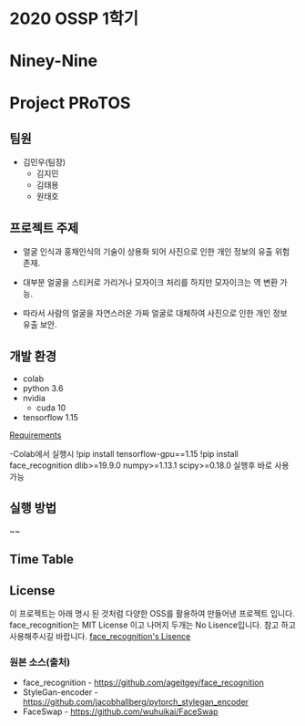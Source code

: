# 2020 OSSP 1학기

# Niney-Nine

# Project PRoTOS

## 팀원

* 김민우(팀장)
  * 김지민
  * 김태용
  * 원태호

## 프로젝트 주제
- 얼굴 인식과 홍채인식의 기술이 상용화 되어 사진으로 인한 개인 정보의 유출 위험 존재.
- 대부분 얼굴을 스티커로 가리거나 모자이크 처리를 하지만 모자이크는 역 변환 가능.

- 따라서 사람의 얼굴을 자연스러운 가짜 얼굴로 대체하여 사진으로 인한 개인 정보 유출 보안.


## 개발 환경
- colab
- python 3.6
- nvidia
    - cuda 10
- tensorflow 1.15

[Requirements](https://github.com/CSID-DGU/2020-1-OSSP1-ninetynine-2/blob/master/requirements.txt)

-Colab에서 실행시 
!pip install tensorflow-gpu==1.15
!pip install face_recognition
dlib>=19.9.0 
numpy>=1.13.1 
scipy>=0.18.0 
실행후 바로 사용가능

## 실행 방법
~~



## Time Table

## License
이 프로젝트는 아래 명시 된 것처럼 다양한 OSS를 활용하여 만들어낸 프로젝트 입니다. 
face_recognition는 MIT License 이고 나머지 두개는 No Lisence입니다. 
참고 하고 사용해주시길 바랍니다.
[face_recognition's Lisence](https://https://github.com/ageitgey/face_recognition/blob/master/LICENSE)

### 원본 소스(출처)
- face_recognition - <https://github.com/ageitgey/face_recognition>
- StyleGan-encoder - <https://github.com/jacobhallberg/pytorch_stylegan_encoder>
- FaceSwap - <https://github.com/wuhuikai/FaceSwap>


